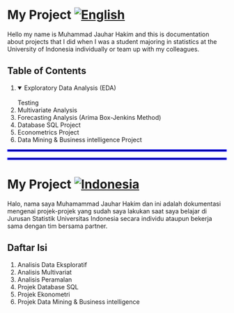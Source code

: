 # My Project [![English](https://img.shields.io/badge/Lang-English-red.svg)]()

Hello my name is Muhammad Jauhar Hakim and this is documentation about projects that I did when I was a student majoring in statistics at the University of Indonesia individually or team up with my colleagues.

## Table of Contents

1. <details open> <summary> Exploratory Data Analysis (EDA) </summary> <br> Testing </details>
3. Multivariate Analysis
4. Forecasting Analysis (Arima Box-Jenkins Method)
5. Database SQL Project
6. Econometrics Project
7. Data Mining & Business intelligence Project

<hr style="border:2px solid blue">
<hr style="border:2px solid blue">

# My Project [![Indonesia](https://img.shields.io/badge/Lang-Indo-blue.svg)]()

Halo, nama saya Muhamammad Jauhar Hakim dan ini adalah dokumentasi mengenai projek-projek yang sudah saya lakukan saat saya belajar di Jurusan Statistik Universitas Indonesia secara individu ataupun bekerja sama dengan tim bersama partner.

## Daftar Isi

1. Analisis Data Eksploratif
2. Analisis Multivariat
3. Analisis Peramalan
4. Projek Database SQL
5. Projek Ekonometri
6. Projek Data Mining & Business intelligence
